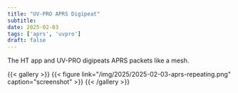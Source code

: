 ```yaml
---
title: "UV-PRO APRS Digipeat"
subtitle:
date: 2025-02-03
tags: ['aprs', 'uvpro']
draft: false
---
```


The HT app and UV-PRO digipeats APRS packets like a mesh.

{{< gallery >}}
{{< figure link="/img/2025/2025-02-03-aprs-repeating.png" caption="screenshot" >}}
{{< /gallery >}}

<!--more-->
